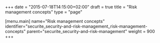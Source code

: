 +++
date = "2015-07-18T14:15:00+02:00"
draft = true
title = "Risk management concepts"
type = "page"

[menu.main]
name="Risk management concepts"
identifier="securite_security-and-risk-management_risk-management-concepts"
parent="securite_security-and-risk-management"
weight = 900
+++